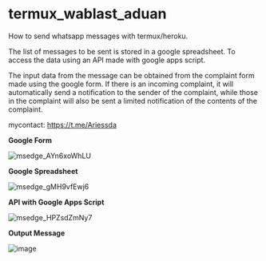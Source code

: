 # termux_wablast_aduan
How to send whatsapp messages with termux/heroku.

The list of messages to be sent is stored in a google spreadsheet. To access the data using an API made with google apps script.

The input data from the message can be obtained from the complaint form made using the google form. If there is an incoming complaint, it will automatically send a notification to the sender of the complaint, while those in the complaint will also be sent a limited notification of the contents of the complaint.

mycontact: https://t.me/Ariessda

**Google Form**

![msedge_AYn6xoWhLU](https://user-images.githubusercontent.com/99067179/172048294-f24d07c8-c183-4dd9-8861-01d7959930f0.png)

**Google Spreadsheet**

![msedge_gMH9vfEwj6](https://user-images.githubusercontent.com/99067179/172048265-f34d0bc2-d4aa-4d89-948b-cc98d53dc7a1.png)

**API with Google Apps Script**

![msedge_HPZsdZmNy7](https://user-images.githubusercontent.com/99067179/172048274-1df91c5e-2bf0-41d0-a7c8-43b6ae1a0804.png)

**Output Message**

![image](https://user-images.githubusercontent.com/99067179/172056185-3589297f-4420-4c75-9332-4ca9e1132517.png)

